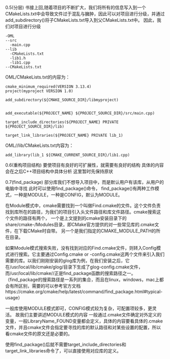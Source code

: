 0.5(分层)
书接上回,随着项目的不断扩大，我们将所有的信息写入到一个CMakeLists.txt中会导致文件过于混乱与臃肿，因此可以对项目进行分级，并通过add_subdirectory()将子CMakeLists.txt导入到父CMakeLists.txt中。
因此，我们对项目进行分级
```
-OML
--src
  -main.cpp
--lib
  -CMakeLists.txt
  -lib1.h
  -lib1.cpp
--CMakeLists.txt
```

OML/CMakeLists.txt的内容为：
```
cmake_minimum_required(VERSION 3.13.4)
project(myproject VERSION 1.0)

add_subdirectory(${CMAKE_SOURCE_DIR}/libmyproject)


add_executable(${PROJECT_NAME} ${PROJECT_SOURCE_DIR}/src/main.cpp)

target_include_directories(${PROJECT_NAME} PRIVATE ${PROJECT_SOURCE_DIR}/lib)

target_link_libraries(${PROJECT_NAME} PRIVATE lib_1)

```
OML//lib/CMakeLists.txt内容为：
```
add_library(lib_1 ${CMAKE_CURRENT_SOURCE_DIR}/lib1.cpp)
```

0.6(重构项目结构)
要使项目有良好的可扩展性，就需要有良好的结构
具体的内容会在之后C++项目结构中具体分析
这里暂时先保持原状

0.7(find_package)
部分库我们不想导入项目中，而是默认用户有该库，从用户的电脑中寻找
此时可以使用find_package()命令，
find_package()有两种工作模式，一种是MODULE，一种是CONFIG，默认为MODULE。

在Module模式中，cmake需要找到一个叫做Find<LibraryName>.cmake的文件。这个文件负责找到库所在的路径，为我们的项目引入头文件路径和库文件路径。cmake搜索这个文件的路径有两个，
一个是上文提到的cmake安装目录下的share/cmake-<version>/Modules目录，即CMake官方提供的对一些常见库的.cmake文件，在下载CMake时自带。
另一个是我们指定的CMAKE_MODULE_PATH的所在目录。

如果Module模式搜索失败，没有找到对应的Find<LibraryName>.cmake文件，则转入Config模式进行搜索。它主要通过<LibraryName>Config.cmake or <lower-case-package-name>-config.cmake这两个文件来引入我们需要的库。以我们刚刚安装的glog库为例，在我们安装之后，它在/usr/local/lib/cmake/glog/目录下生成了glog-config.cmake文件，而/usr/local/lib/cmake/<LibraryName>/正是find_package函数的搜索路径之一。（find_package的搜索路径是一系列的集合，而且在linux，windows，mac上都会有所区别，需要的可以参考官方文档https://cmake.org/cmake/help/latest/command/find_package.html#typical-usage）

一般库使用MODULE模式即可，CONFIG模式较为复杂，可配置项较多，更灵活。
故我们主要讲述MODULE模式的内容
一般通过.cmake文件确定对外定义的变量，一般LibraryName_FOUND变量都会定义，具体的内容要看具体的.cmake文件，并且cmake文件会指定要寻找的库的默认路径和对某些设置的配置，所以看cmake文件的原文还是必要的。

使用find_package()后就不需要target_include_directories和target_link_libraries命令了，可以直接使用对应库的定义。

